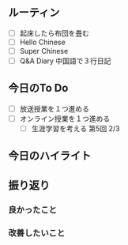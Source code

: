 ## ルーティン
- [ ] 起床したら布団を畳む
- [ ] Hello Chinese
- [ ] Super Chinese
- [ ] Q&A Diary 中国語で３行日記
## 今日のTo Do
- [ ] 放送授業を１つ進める
- [ ] オンライン授業を１つ進める
	- [ ] 生涯学習を考える 第5回 2/3
## 今日のハイライト
## 振り返り
### 良かったこと
### 改善したいこと

